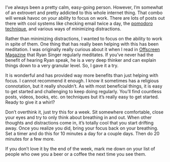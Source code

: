 

I’ve always been a pretty calm, easy-going person. However, I’m somewhat of an extrovert and pretty
addicted to this whole internet thing. That combo will wreak havoc on your ability to focus on work. There are
lots of posts out there with cool systems like checking email twice a day, the [pomodoro
technique](http://en.wikipedia.org/wiki/Pomodoro_Technique), and various ways of minimizing distractions.

Rather than minimizing distractions, I wanted to focus on the ability to work in spite of them. One thing that
has really been helping with this has been meditation. I was originally really curious about it when I read in
[Offscreen Magazine](http://www.offscreenmag.com/issue1/) that Ryan Singer regularly meditates. If you’ve
never had the benefit of hearing Ryan speak, he is a very deep thinker and can explain things down to a very
granular level. So, I gave it a try.

It is wonderful and has provided way more benefits than just helping with focus. I cannot recommend it enough.
I know it sometimes has a religious connotation, but it really shouldn’t. As with most beneficial things, it
is easy to get started and challenging to keep doing regularly. You’ll find countless posts, videos, books,
etc. on techniques but it’s really easy to get started. Ready to give it a whirl?

Don’t overthink it, just try this for a week. Sit somewhere comfortable, close your eyes and try to only
think about breathing in and out. When other thoughts and distractions come in, it’s totally cool that you
start drifting away. Once you realize you did, bring your focus back on your breathing. Set a timer and do
this for 10 minutes a day for a couple days. Then do 20 minutes for a few more. 

If you don’t love it by the end of the week, mark me down on your list of people who owe you a beer or a
coffee the next time you see them.